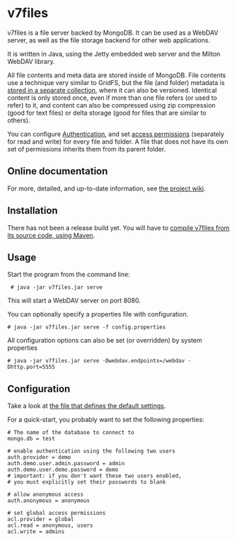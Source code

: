 # v7files

v7files is a file server backed by MongoDB.
It can be used as a WebDAV server, as well as the file storage backend for other web applications.

It is written in Java, using the Jetty embedded web server and the Milton WebDAV library.

All file contents and meta data are stored inside of MongoDB.
File contents use a technique very similar to GridFS, but the file (and folder) metadata is [stored in a separate collection](https://github.com/thiloplanz/v7files/wiki/StorageFormat),
where it can also be versioned. Identical content is only stored once, even if more than one file refers (or used to refer) to it, 
and content can also be compressed using zip compression (good for text files) or delta storage (good for files that are similar to others).

You can configure [Authentication](https://github.com/thiloplanz/v7files/wiki/Authentication), and set [access permissions](https://github.com/thiloplanz/v7files/wiki/Authorisation) 
(separately for read and write) for every file and folder. A file that does not have its own set of permissions inherits them from its parent folder.

## Online documentation

For more, detailed, and up-to-date information, see [the project wiki](https://github.com/thiloplanz/v7files/wiki/).

## Installation

There has not been a release build yet. You will have to [compile
v7files from its source code, using Maven](https://github.com/thiloplanz/v7files/wiki/Installation).

## Usage

Start the program from the command line:

     # java -jar v7files.jar serve

This will start a WebDAV server on port 8080.

You can optionally specify a properties file with configuration.

    # java -jar v7files.jar serve -f config.properties

All configuration options can also be set (or overridden) by system properties

    # java -jar v7files.jar serve -Dwebdav.endpoints=/webdav -Dhttp.port=5555


## Configuration

Take a look at [the file that defines the default settings](https://github.com/thiloplanz/v7files/blob/master/src/main/resources/v7db/files/defaults.properties).

For a quick-start, you probably want to set the following properties:

    # The name of the database to connect to 
    mongo.db = test
    
    # enable authentication using the following two users
    auth.provider = demo
    auth.demo.user.admin.password = admin
    auth.demo.user.demo.password = demo
    # important: if you don't want these two users enabled, 
    # you must explicitly set their passwords to blank

    # allow anonymous access
    auth.anonymous = anonymous

    # set global access permissions
    acl.provider = global
    acl.read = anonymous, users
    acl.write = admins




 


